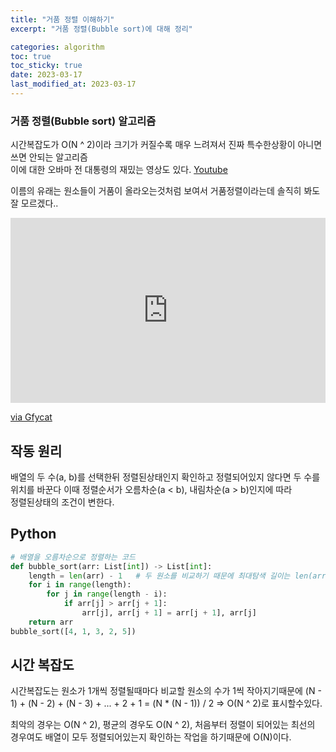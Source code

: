 ```yaml
---
title: "거품 정렬 이해하기"
excerpt: "거품 정렬(Bubble sort)에 대해 정리"

categories: algorithm
toc: true
toc_sticky: true
date: 2023-03-17
last_modified_at: 2023-03-17
---
```


<!-- TODO: 공간복잡도 내용 추가하기-->

### 거품 정렬(Bubble sort) 알고리즘

시간복잡도가 O(N ^ 2)이라 크기가 커질수록 매우 느려져서 진짜 특수한상황이 아니면 쓰면 안되는 알고리즘  
이에 대한 오바마 전 대통령의 재밌는 영상도 있다. [Youtube](https://www.youtube.com/watch?v=k4RRi_ntQc8)

이름의 유래는 원소들이 거품이 올라오는것처럼 보여서 거품정렬이라는데 솔직히 봐도 잘 모르겠다..

<div style='position:relative; padding-bottom:calc(50.00% + 44px)'><iframe src='https://gfycat.com/ifr/EqualPointlessIrishdraughthorse' frameborder='0' scrolling='no' width='100%' height='100%' style='position:absolute;top:0;left:0;' allowfullscreen></iframe></div><p> <a href="https://gfycat.com/equalpointlessirishdraughthorse">via Gfycat</a></p>

## 작동 원리

배열의 두 수(a, b)를 선택한뒤 정렬된상태인지 확인하고 정렬되어있지 않다면 두 수를 위치를 바꾼다 이때 정렬순서가 오름차순(a < b), 내림차순(a > b)인지에 따라  
정렬된상태의 조건이 변한다.

## Python

```python
# 배열을 오름차순으로 정렬하는 코드
def bubble_sort(arr: List[int]) -> List[int]:
    length = len(arr) - 1   # 두 원소를 비교하기 때문에 최대탐색 길이는 len(arr) - 1입니다
    for i in range(length):
        for j in range(length - i):
            if arr[j] > arr[j + 1]:
                arr[j], arr[j + 1] = arr[j + 1], arr[j]
    return arr
bubble_sort([4, 1, 3, 2, 5])
```

## 시간 복잡도

시간복잡도는 원소가 1개씩 정렬될때마다 비교할 원소의 수가 1씩 작아지기때문에 (N - 1) + (N - 2) + (N - 3) + ... + 2 + 1 = (N \* (N - 1)) / 2 => O(N ^ 2)로 표시할수있다.

최악의 경우는 O(N ^ 2), 평균의 경우도 O(N ^ 2), 처음부터 정렬이 되어있는 최선의 경우여도 배열이 모두 정렬되어있는지 확인하는 작업을 하기때문에 O(N)이다.
